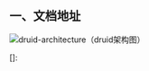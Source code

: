 ## 一、文档地址

![druid-architecture（druid架构图）](E:\learn\reading-notes\中间件知识\druid-architecture（druid架构图）.png)

[架构]: http://www.apache-druid.cn/Design/Design.html
[]: 

